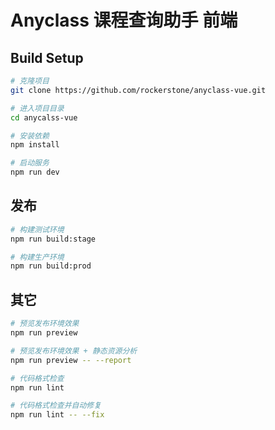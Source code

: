 # Anyclass 课程查询助手 前端 

## Build Setup

```bash
# 克隆项目
git clone https://github.com/rockerstone/anyclass-vue.git

# 进入项目目录
cd anycalss-vue

# 安装依赖
npm install

# 启动服务
npm run dev
```

## 发布

```bash
# 构建测试环境
npm run build:stage

# 构建生产环境
npm run build:prod
```

## 其它

```bash
# 预览发布环境效果
npm run preview

# 预览发布环境效果 + 静态资源分析
npm run preview -- --report

# 代码格式检查
npm run lint

# 代码格式检查并自动修复
npm run lint -- --fix
```